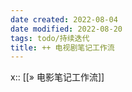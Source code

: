 ```yaml
---
date created: 2022-08-04
date modified: 2022-08-20
tags: todo/持续迭代
title: ++ 电视剧笔记工作流
---
```


x:: [[» 电影笔记工作流]]
